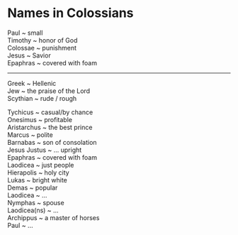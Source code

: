 # Names in Colossians 

Paul ~ small  
Timothy ~ honor of God  
Colossae ~ punishment  
Jesus ~ Savior  
Epaphras ~ covered with foam  

---

Greek ~ Hellenic  
Jew ~ the praise of the Lord  
Scythian ~ rude / rough  

Tychicus ~ casual/by chance  
Onesimus ~ profitable  
Aristarchus ~ the best prince  
Marcus ~ polite  
Barnabas ~ son of consolation  
Jesus Justus ~ ... upright  
Epaphras ~ covered with foam  
Laodicea ~ just people  
Hierapolis ~ holy city  
Lukas ~ bright white  
Demas ~ popular  
Laodicea ~ ...  
Nymphas ~ spouse  
Laodicea(ns) ~ ...  
Archippus ~ a master of horses  
Paul ~ ...  
